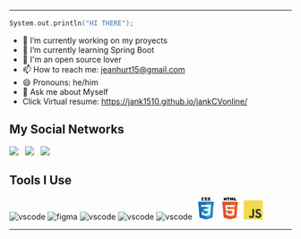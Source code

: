   ---
  
  
```C
System.out.println("HI THERE");
```


- 🔭 I’m currently working on my proyects
- 🌱 I’m currently learning Spring Boot
- 👯 I'm an open source lover
- 📫 How to reach me: jeanhurt15@gmail.com
- 😄 Pronouns: he/him
- 💬 Ask me about Myself
- Click Virtual resume: https://jank1510.github.io/jankCVonline/ 



  
## My Social Networks
<p align='left'>
<a href="https://twitter.com/jeanhurt15"><img height="30" src="https://github.com/WaylonWalker/WaylonWalker/blob/main/icon/twitter.png?raw=true"></a>&nbsp;&nbsp;
<a href="https://instagram.com/jehanhurtado/"><img height="30" src="https://static.cdninstagram.com/rsrc.php/v3/yb/r/lswP1OF1o6P.png?raw=true"></a>&nbsp;&nbsp;
<a href="https://www.linkedin.com/in/jehan-carlos-hurtado-guerrero-b250b3201/"><img height="30" src="https://github.com/WaylonWalker/WaylonWalker/blob/main/icon/linkedin.png?raw=true"></a>
</p>
 
 
## Tools I Use
<p align='left'>
 
  <img src="https://cdn.jsdelivr.net/gh/devicons/devicon/icons/vscode/vscode-original.svg" alt="vscode" width="35" height="35"/>
  <img src="https://angular.io/assets/images/logos/angular/angular.svg" alt="figma" width="35" height="35"/>	
  <img src="https://cdn-icons-png.flaticon.com/512/226/226777.png" alt="vscode" width="35" height="35"/>
  <img src="https://spring.io/images/favicon-9d25009f65637a49ac8d91eb1cf7b75e.ico" alt="vscode" width="35" height="35"/>	 
  <img src="https://kinsta.com/wp-content/uploads/2019/04/logo-mysql-1.svg" alt="vscode" width="35" height="35"/>
	 <img src="https://raw.githubusercontent.com/devicons/devicon/master/icons/css3/css3-original-wordmark.svg" alt="css3" width="40" height="40"/>
  <img src="https://raw.githubusercontent.com/devicons/devicon/master/icons/html5/html5-original-wordmark.svg" alt="html5" width="40" height="40"/>
  <img src="https://raw.githubusercontent.com/devicons/devicon/master/icons/javascript/javascript-original.svg" alt="javascript" width="35" height="35"/>
</p>
	
	
  ---
